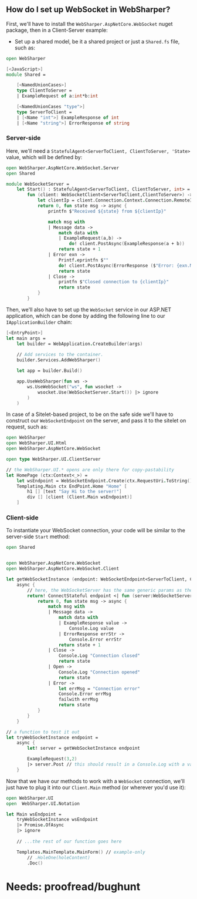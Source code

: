 ## How do I set up WebSocket in WebSharper?
First, we'll have to install the `WebSharper.AspNetCore.WebSocket` nuget package, then in a Client-Server example:
* Set up a shared model, be it a shared project or just a `Shared.fs` file, such as:
```fsharp
open WebSharper

[<JavaScript>]
module Shared =

    [<NamedUnionCases>]
    type ClientToServer =
    | ExampleRequest of a:int*b:int

    [<NamedUnionCases "type">]
    type ServerToClient =
    | [<Name "int">] ExampleResponse of int
    | [<Name "string">] ErrorResponse of string
```
### Server-side
Here, we'll need a `StatefulAgent<ServerToClient, ClientToServer, 'State>` value, which will be defined by:
```fsharp
open WebSharper.AspNetCore.WebSocket.Server
open Shared

module WebSocketServer =
    let Start() : StatefulAgent<ServerToClient, ClientToServer, int> =
        fun (client: WebSocketClient<ServerToClient,ClientToServer>) -> async {
            let clientIp = client.Connection.Context.Connection.RemoteIpAddress.ToString()
            return 0, fun state msg -> async {
                printfn $"Received ${state} from ${clientIp}"

                match msg with
                | Message data -> 
                    match data with
                    | ExampleRequest(a,b) -> 
                        do! client.PostAsync(ExampleResponse(a + b))
                    return state + 1
                | Error exn ->
                    Printf.eprintfn $""
                    do! client.PostAsync(ErrorResponse ($"Error: {exn.Message}"))
                    return state
                | Close ->
                    printfn $"Closed connection to {clientIp}"
                    return state
            }
        }
```

Then, we'll also have to set up the `WebSocket` service in our ASP.NET application, which can be done by adding the following line to our `IApplicationBuilder` chain:

```fsharp
[<EntryPoint>]
let main args =
    let builder = WebApplication.CreateBuilder(args)
    
    // Add services to the container.
    builder.Services.AddWebSharper()

    let app = builder.Build()

    app.UseWebSharper(fun ws ->
        ws.UseWebSocket("ws", fun wsocket ->
            wsocket.Use(WebSocketServer.Start()) |> ignore
        )
    )
```

In case of a Sitelet-based project, to be on the safe side we'll have to construct our `WebSocketEndpoint` on the server, and pass it to the sitelet on request, such as:
```fsharp
open WebSharper
open WebSharper.UI.Html
open WebSharper.AspNetCore.WebSocket

open type WebSharper.UI.ClientServer

// the WebSharper.UI.* opens are only there for copy-pastability
let HomePage (ctx:Context<_>) =
    let wsEndpoint = WebSocketEndpoint.Create(ctx.RequestUri.ToString(), "ws")
    Templating.Main ctx EndPoint.Home "Home" [
        h1 [] [text "Say Hi to the server!"]
        div [] [client (Client.Main wsEndpoint)]
    ]
```

### Client-side
To instantiate your WebSocket connection, your code will be similar to the server-side `Start` method:
```fsharp
open Shared


open WebSharper.AspNetCore.WebSocket
open WebSharper.AspNetCore.WebSocket.Client

let getWebSocketInstance (endpoint: WebSocketEndpoint<ServerToClient, ClientToServer>) =
    async {
        // here, the WebSocketServer has the same generic params as the WebSocketEndpoint
        return! ConnectStateful endpoint <| fun (server:WebSocketServer<_,_>) -> async {
            return 0, fun state msg -> async {
                match msg with
                | Message data ->
                    match data with
                    | ExampleResponse value -> 
                        Console.Log value
                    | ErrorResponse errStr -> 
                        Console.Error errStr
                    return state + 1
                | Close -> 
                    Console.Log "Connection closed"
                    return state
                | Open -> 
                    Console.Log "Connection opened"
                    return state
                | Error -> 
                    let errMsg = "Connection error"
                    Console.Error errMsg
                    failwith errMsg
                    return state
            }
        }
    }

// a function to test it out
let tryWebSocketInstance endpoint =
    async {
        let! server = getWebSocketInstance endpoint

        ExampleRequest(3,2)
        |> server.Post // this should result in a Console.Log with a value of "5" 
    }
```

Now that we have our methods to work with a `WebSocket` connection, we'll just have to plug it into our `Client.Main` method (or wherever you'd use it):

```fsharp
open WebSharper.UI
open  WebSharper.UI.Notation

let Main wsEndpoint =
    tryWebSocketInstance wsEndpoint
    |> Promise.OfAsync
    |> ignore
    
    // ...the rest of our function goes here

    Templates.MainTemplate.MainForm() // example-only
        // .HoleOne(holeContent)
        .Doc()
```
# Needs: proofread/bughunt